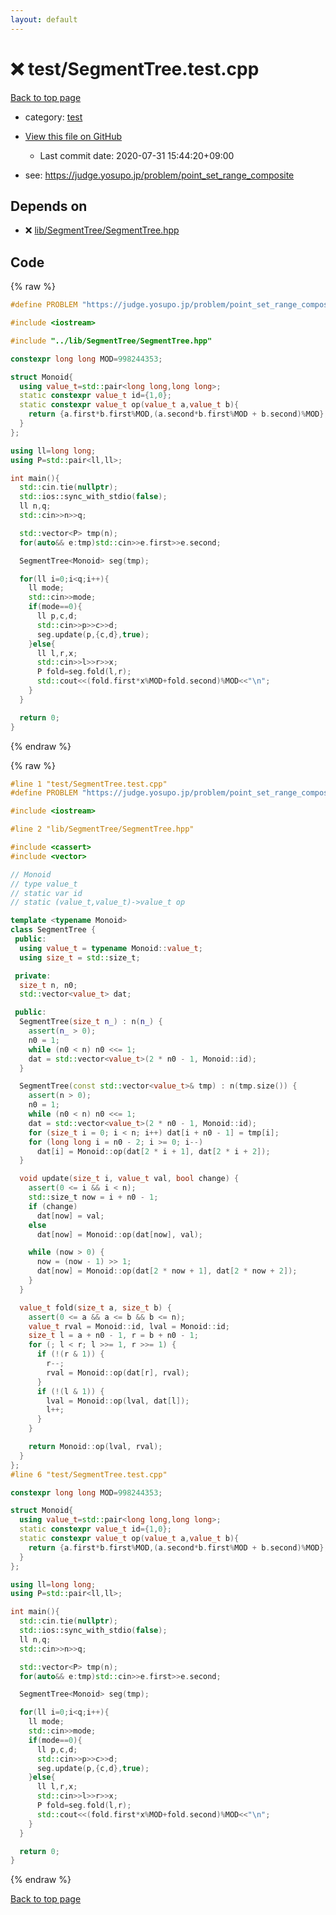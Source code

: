```yaml
---
layout: default
---
```


<!-- mathjax config similar to math.stackexchange -->
<script type="text/javascript" async
  src="https://cdnjs.cloudflare.com/ajax/libs/mathjax/2.7.5/MathJax.js?config=TeX-MML-AM_CHTML">
</script>
<script type="text/x-mathjax-config">
  MathJax.Hub.Config({
    TeX: { equationNumbers: { autoNumber: "AMS" }},
    tex2jax: {
      inlineMath: [ ['$','$'] ],
      processEscapes: true
    },
    "HTML-CSS": { matchFontHeight: false },
    displayAlign: "left",
    displayIndent: "2em"
  });
</script>

<script type="text/javascript" src="https://cdnjs.cloudflare.com/ajax/libs/jquery/3.4.1/jquery.min.js"></script>
<script src="https://cdn.jsdelivr.net/npm/jquery-balloon-js@1.1.2/jquery.balloon.min.js" integrity="sha256-ZEYs9VrgAeNuPvs15E39OsyOJaIkXEEt10fzxJ20+2I=" crossorigin="anonymous"></script>
<script type="text/javascript" src="../../assets/js/copy-button.js"></script>
<link rel="stylesheet" href="../../assets/css/copy-button.css" />


# :x: test/SegmentTree.test.cpp

<a href="../../index.html">Back to top page</a>

* category: <a href="../../index.html#098f6bcd4621d373cade4e832627b4f6">test</a>
* <a href="{{ site.github.repository_url }}/blob/master/test/SegmentTree.test.cpp">View this file on GitHub</a>
    - Last commit date: 2020-07-31 15:44:20+09:00


* see: <a href="https://judge.yosupo.jp/problem/point_set_range_composite">https://judge.yosupo.jp/problem/point_set_range_composite</a>


## Depends on

* :x: <a href="../../library/lib/SegmentTree/SegmentTree.hpp.html">lib/SegmentTree/SegmentTree.hpp</a>


## Code

<a id="unbundled"></a>
{% raw %}
```cpp
#define PROBLEM "https://judge.yosupo.jp/problem/point_set_range_composite"

#include <iostream>

#include "../lib/SegmentTree/SegmentTree.hpp"

constexpr long long MOD=998244353;

struct Monoid{
  using value_t=std::pair<long long,long long>;
  static constexpr value_t id={1,0};
  static constexpr value_t op(value_t a,value_t b){
    return {a.first*b.first%MOD,(a.second*b.first%MOD + b.second)%MOD};
  }
};

using ll=long long;
using P=std::pair<ll,ll>;

int main(){
  std::cin.tie(nullptr);
  std::ios::sync_with_stdio(false);
  ll n,q;
  std::cin>>n>>q;

  std::vector<P> tmp(n);
  for(auto&& e:tmp)std::cin>>e.first>>e.second;

  SegmentTree<Monoid> seg(tmp);

  for(ll i=0;i<q;i++){
    ll mode;
    std::cin>>mode;
    if(mode==0){
      ll p,c,d;
      std::cin>>p>>c>>d;
      seg.update(p,{c,d},true);
    }else{
      ll l,r,x;
      std::cin>>l>>r>>x;
      P fold=seg.fold(l,r);
      std::cout<<(fold.first*x%MOD+fold.second)%MOD<<"\n";
    }
  }

  return 0; 
}
```
{% endraw %}

<a id="bundled"></a>
{% raw %}
```cpp
#line 1 "test/SegmentTree.test.cpp"
#define PROBLEM "https://judge.yosupo.jp/problem/point_set_range_composite"

#include <iostream>

#line 2 "lib/SegmentTree/SegmentTree.hpp"

#include <cassert>
#include <vector>

// Monoid
// type value_t
// static var id
// static (value_t,value_t)->value_t op

template <typename Monoid>
class SegmentTree {
 public:
  using value_t = typename Monoid::value_t;
  using size_t = std::size_t;

 private:
  size_t n, n0;
  std::vector<value_t> dat;

 public:
  SegmentTree(size_t n_) : n(n_) {
    assert(n_ > 0);
    n0 = 1;
    while (n0 < n) n0 <<= 1;
    dat = std::vector<value_t>(2 * n0 - 1, Monoid::id);
  }

  SegmentTree(const std::vector<value_t>& tmp) : n(tmp.size()) {
    assert(n > 0);
    n0 = 1;
    while (n0 < n) n0 <<= 1;
    dat = std::vector<value_t>(2 * n0 - 1, Monoid::id);
    for (size_t i = 0; i < n; i++) dat[i + n0 - 1] = tmp[i];
    for (long long i = n0 - 2; i >= 0; i--)
      dat[i] = Monoid::op(dat[2 * i + 1], dat[2 * i + 2]);
  }

  void update(size_t i, value_t val, bool change) {
    assert(0 <= i && i < n);
    std::size_t now = i + n0 - 1;
    if (change)
      dat[now] = val;
    else
      dat[now] = Monoid::op(dat[now], val);

    while (now > 0) {
      now = (now - 1) >> 1;
      dat[now] = Monoid::op(dat[2 * now + 1], dat[2 * now + 2]);
    }
  }

  value_t fold(size_t a, size_t b) {
    assert(0 <= a && a <= b && b <= n);
    value_t rval = Monoid::id, lval = Monoid::id;
    size_t l = a + n0 - 1, r = b + n0 - 1;
    for (; l < r; l >>= 1, r >>= 1) {
      if (!(r & 1)) {
        r--;
        rval = Monoid::op(dat[r], rval);
      }
      if (!(l & 1)) {
        lval = Monoid::op(lval, dat[l]);
        l++;
      }
    }

    return Monoid::op(lval, rval);
  }
};
#line 6 "test/SegmentTree.test.cpp"

constexpr long long MOD=998244353;

struct Monoid{
  using value_t=std::pair<long long,long long>;
  static constexpr value_t id={1,0};
  static constexpr value_t op(value_t a,value_t b){
    return {a.first*b.first%MOD,(a.second*b.first%MOD + b.second)%MOD};
  }
};

using ll=long long;
using P=std::pair<ll,ll>;

int main(){
  std::cin.tie(nullptr);
  std::ios::sync_with_stdio(false);
  ll n,q;
  std::cin>>n>>q;

  std::vector<P> tmp(n);
  for(auto&& e:tmp)std::cin>>e.first>>e.second;

  SegmentTree<Monoid> seg(tmp);

  for(ll i=0;i<q;i++){
    ll mode;
    std::cin>>mode;
    if(mode==0){
      ll p,c,d;
      std::cin>>p>>c>>d;
      seg.update(p,{c,d},true);
    }else{
      ll l,r,x;
      std::cin>>l>>r>>x;
      P fold=seg.fold(l,r);
      std::cout<<(fold.first*x%MOD+fold.second)%MOD<<"\n";
    }
  }

  return 0; 
}

```
{% endraw %}

<a href="../../index.html">Back to top page</a>

